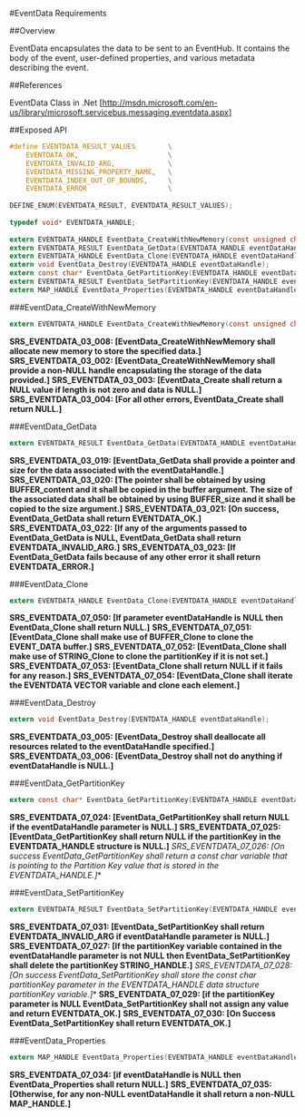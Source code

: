 #EventData Requirements
 
##Overview

EventData encapsulates the data to be sent to an EventHub. It contains the body of the event, user-defined properties, and various metadata describing the event.

##References

EventData Class in .Net [http://msdn.microsoft.com/en-us/library/microsoft.servicebus.messaging.eventdata.aspx]

##Exposed API

```c
#define EVENTDATA_RESULT_VALUES        \
    EVENTDATA_OK,                      \
    EVENTDATA_INVALID_ARG,             \
    EVENTDATA_MISSING_PROPERTY_NAME,   \
    EVENTDATA_INDEX_OUT_OF_BOUNDS,     \
    EVENTDATA_ERROR                    \
 
DEFINE_ENUM(EVENTDATA_RESULT, EVENTDATA_RESULT_VALUES);
 
typedef void* EVENTDATA_HANDLE;
 
extern EVENTDATA_HANDLE EventData_CreateWithNewMemory(const unsigned char* data, size_t length);
extern EVENTDATA_RESULT EventData_GetData(EVENTDATA_HANDLE eventDataHandle, const unsigned char** buffer, size_t* size);
extern EVENTDATA_HANDLE EventData_Clone(EVENTDATA_HANDLE eventDataHandle);
extern void EventData_Destroy(EVENTDATA_HANDLE eventDataHandle); 
extern const char* EventData_GetPartitionKey(EVENTDATA_HANDLE eventDataHandle);
extern EVENTDATA_RESULT EventData_SetPartitionKey(EVENTDATA_HANDLE eventDataHandle, const char* partitionKey);
extern MAP_HANDLE EventData_Properties(EVENTDATA_HANDLE eventDataHandle);
```

###EventData_CreateWithNewMemory

```c
extern EVENTDATA_HANDLE EventData_CreateWithNewMemory(const unsigned char* data, size_t length);
```

**SRS_EVENTDATA_03_008: \[**EventData_CreateWithNewMemory shall allocate new memory to store the specified data.**\]**
**SRS_EVENTDATA_03_002: \[**EventData_CreateWithNewMemory shall provide a non-NULL handle encapsulating the storage of the data provided.**\]**
**SRS_EVENTDATA_03_003: \[**EventData_Create shall return a NULL value if length is not zero and data is NULL.**\]** 
**SRS_EVENTDATA_03_004: \[**For all other errors, EventData_Create shall return NULL.**\]** 

###EventData_GetData

```c
extern EVENTDATA_RESULT EventData_GetData(EVENTDATA_HANDLE eventDataHandle, const unsigned char** buffer, size_t* size);
```

**SRS_EVENTDATA_03_019: \[**EventData_GetData shall provide a pointer and size for the data associated with the eventDataHandle.**\]**
**SRS_EVENTDATA_03_020: \[**The pointer shall be obtained by using BUFFER_content and it shall be copied in the buffer argument. The size of the associated data shall be obtained by using BUFFER_size and it shall be copied to the size argument.**\]**
**SRS_EVENTDATA_03_021: \[**On success, EventData_GetData shall return EVENTDATA_OK.**\]**
**SRS_EVENTDATA_03_022: \[**If any of the arguments passed to EventData_GetData is NULL, EventData_GetData shall return EVENTDATA_INVALID_ARG.**\]**
**SRS_EVENTDATA_03_023: \[**If EventData_GetData fails because of any other error it shall return EVENTDATA_ERROR.**\]**

###EventData_Clone

```c
extern EVENTDATA_HANDLE EventData_Clone(EVENTDATA_HANDLE eventDataHandle);
```

**SRS_EVENTDATA_07_050: \[**If parameter eventDataHandle is NULL then EventData_Clone shall return NULL.**\]** 
**SRS_EVENTDATA_07_051: \[**EventData_Clone shall make use of BUFFER_Clone to clone the EVENT_DATA buffer.**\]** 
**SRS_EVENTDATA_07_052: \[**EventData_Clone shall make use of STRING_Clone to clone the partitionKey if it is not set.**\]** 
**SRS_EVENTDATA_07_053: \[**EventData_Clone shall return NULL if it fails for any reason.**\]** 
**SRS_EVENTDATA_07_054: \[**EventData_Clone shall iterate the EVENTDATA VECTOR variable and clone each element.**\]** 

###EventData_Destroy

```c
extern void EventData_Destroy(EVENTDATA_HANDLE eventDataHandle);
```

**SRS_EVENTDATA_03_005: \[**EventData_Destroy shall deallocate all resources related to the eventDataHandle specified.**\]** 
**SRS_EVENTDATA_03_006: \[**EventData_Destroy shall not do anything if eventDataHandle is NULL.**\]**

###EventData_GetPartitionKey

```c
extern const char* EventData_GetPartitionKey(EVENTDATA_HANDLE eventDataHandle);
```

**SRS_EVENTDATA_07_024: \[**EventData_GetPartitionKey shall return NULL if the eventDataHandle parameter is NULL.**\]**
**SRS_EVENTDATA_07_025: \[**EventData_GetPartitionKey shall return NULL if the partitionKey in the EVENTDATA_HANDLE structure is NULL.**\]** 
**SRS_EVENTDATA_07_026: \[**On success EventData_GetPartitionKey shall return a const char* variable that is pointing to the Partition Key value that is stored in the EVENTDATA_HANDLE.**\]** 

###EventData_SetPartitionKey

```c
extern EVENTDATA_RESULT EventData_SetPartitionKey(EVENTDATA_HANDLE eventDataHandle, const char* partitionKey);
```

**SRS_EVENTDATA_07_031: \[**EventData_SetPartitionKey shall return EVENTDATA_INVALID_ARG if eventDataHandle parameter is NULL.**\]** 
**SRS_EVENTDATA_07_027: \[**If the partitionKey variable contained in the eventDataHandle parameter is not NULL then EventData_SetPartitionKey shall delete the partitionKey STRING_HANDLE.**\]** 
**SRS_EVENTDATA_07_028: \[**On success EventData_SetPartitionKey shall store the const char* partitionKey parameter in the EVENTDATA_HANDLE data structure partitionKey variable.**\]** 
**SRS_EVENTDATA_07_029: \[**if the partitionKey parameter is NULL EventData_SetPartitionKey shall not assign any value and return EVENTDATA_OK.**\]** 
**SRS_EVENTDATA_07_030: \[**On Success EventData_SetPartitionKey shall return EVENTDATA_OK.**\]** 

###EventData_Properties

```c
extern MAP_HANDLE EventData_Properties(EVENTDATA_HANDLE eventDataHandle);
```

**SRS_EVENTDATA_07_034: \[**if eventDataHandle is NULL then EventData_Properties shall return NULL.**\]** 
**SRS_EVENTDATA_07_035: \[**Otherwise, for any non-NULL eventDataHandle it shall return a non-NULL MAP_HANDLE.**\]** 
